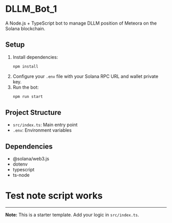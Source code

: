 # DLLM_Bot_1

A Node.js + TypeScript bot to manage DLLM position of Meteora on the Solana blockchain.

## Setup

1. Install dependencies:
   ```bash
   npm install
   ```
2. Configure your `.env` file with your Solana RPC URL and wallet private key.
3. Run the bot:
   ```bash
   npm run start
   ```

## Project Structure
- `src/index.ts`: Main entry point
- `.env`: Environment variables

## Dependencies
- @solana/web3.js
- dotenv
- typescript
- ts-node

# Test note script works
---

**Note:** This is a starter template. Add your logic in `src/index.ts`.
